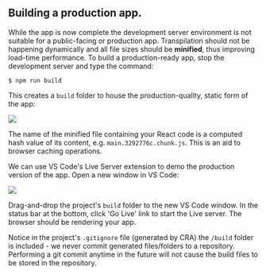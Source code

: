 ## Building a production app.

While the app is now complete the development server environment is not suitable for a public-facing or production app. Transpilation should not be happening dynamically and all file sizes should be **minified**, thus improving load-time performance. To build a production-ready app, stop the development server and type the command:
~~~
$ npm run build
~~~
This creates a `build` folder to house the production-quality, static form of the app:

![][build]

The name of the minified file containing your React code is a computed hash value of its content, e.g. `main.3292776c.chunk.js`. This is an aid to browser caching operations.

We can use VS Code's Live Server extension to demo the production version of the app. Open a new window in VS Code:

![][window]

Drag-and-drop the project's `build` folder to the new VS Code window. In the status bar at the bottom, click 'Go Live' link to start the Live server. The browser should be rendering your app.

Notice in the project's `.gitignore` file (generated by CRA) the `/build` folder is included - we never commit generated files/folders to a repository. Performing a git commit anytime in the future will not cause the build files to be stored in the repository.



[build]: ./img/build.png
[window]: ./img/window.png
